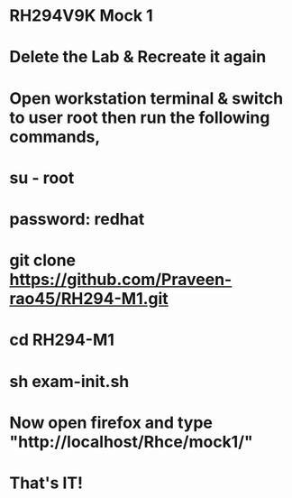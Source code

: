 # RH294V9K Mock 1

# Delete the Lab & Recreate it again

# Open workstation terminal & switch to user root then run the following commands,

# su - root
# password: redhat
# git clone https://github.com/Praveen-rao45/RH294-M1.git
# cd RH294-M1
# sh exam-init.sh
# Now open firefox and type "http://localhost/Rhce/mock1/"
# That's IT!
